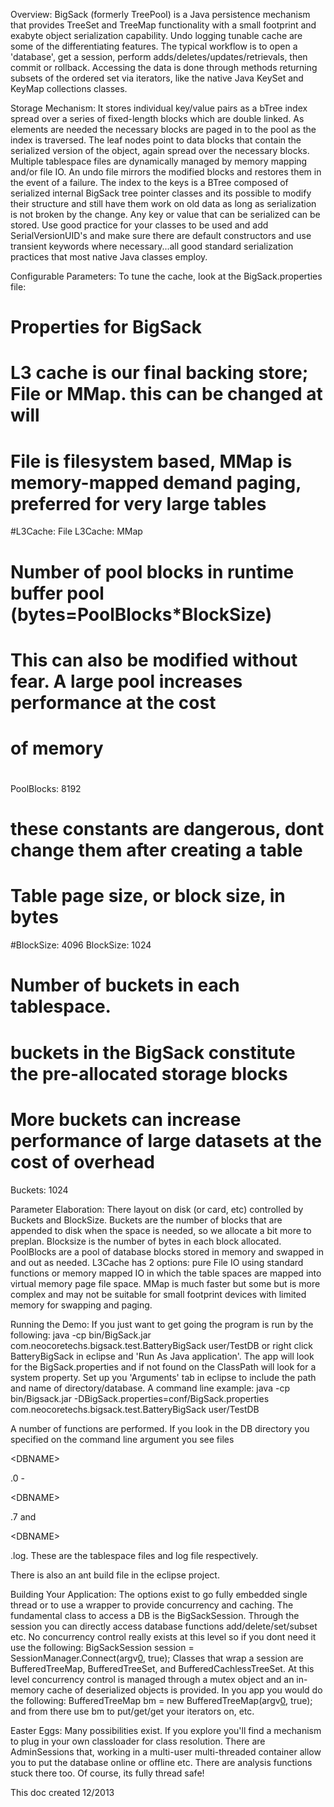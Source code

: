 Overview:
BigSack (formerly TreePool) is a Java persistence mechanism that provides TreeSet and TreeMap functionality with a small footprint
and exabyte object serialization capability. Undo logging tunable cache are some of the differentiating features. The typical workflow is to open
a 'database', get a session, perform adds/deletes/updates/retrievals, then commit or rollback. Accessing the data is done through
methods returning subsets of the ordered set via iterators, like the native Java KeySet and KeyMap collections classes.

Storage Mechanism:
It stores individual key/value pairs as a bTree index spread over a series of
fixed-length blocks which are double linked. As elements are needed the necessary blocks are paged in to the pool as the index is traversed.
The leaf nodes point to data blocks that contain the serialized version of the object, again spread over the necessary blocks.
Multiple tablespace files are dynamically managed by memory mapping and/or file IO. An undo file mirrors the modified
blocks and restores them in the event of a failure. The index to the keys is a BTree composed of serialized internal BigSack
tree pointer classes and its possible to modify their structure and still have them work on old data as long as serialization is
not broken by the change. Any key or value that can be serialized can be stored. Use good practice for your classes to be used
and add SerialVersionUID's and make sure there are default constructors and use transient keywords where necessary...all good
standard serialization practices that most native Java classes employ.

Configurable Parameters:
To tune the cache, look at the BigSack.properties file:
#
# Properties for BigSack
#
# L3 cache is our final backing store; File or MMap. this can be changed at will
# File is filesystem based, MMap is memory-mapped demand paging, preferred for very large tables
#L3Cache: File
L3Cache: MMap
#
# Number of pool blocks in runtime buffer pool (bytes=PoolBlocks\*BlockSize)
# This can also be modified without fear.  A large pool increases performance at the cost
# of memory
#
PoolBlocks: 8192
#
# these constants are dangerous, dont change them after creating a table
#
# Table page size, or block size, in bytes
#BlockSize: 4096
BlockSize: 1024
# Number of buckets in each tablespace.
# buckets in the BigSack constitute the pre-allocated storage blocks
# More buckets can increase performance of large datasets at the cost of overhead
Buckets: 1024

Parameter Elaboration:
There layout on disk (or card, etc) controlled by Buckets and BlockSize. Buckets are the number of blocks that are
appended to disk when the space is needed, so we allocate a bit more to preplan. Blocksize is the number of bytes in each block
allocated.
PoolBlocks are a pool of database blocks stored in memory and swapped in and out as needed.
L3Cache has 2 options: pure File IO using standard functions or memory mapped IO in which the table spaces are mapped
into virtual memory page file space. MMap is much faster but some but is more complex and may not be suitable for small footprint devices
with limited memory for swapping and paging.

Running the Demo:
If you just want to get going the program is run by the following:
java -cp bin/BigSack.jar com.neocoretechs.bigsack.test.BatteryBigSack user/TestDB
or right click BatteryBigSack in eclipse and 'Run As Java application'. The app will look for the BigSack.properties and if
not found on the ClassPath will look for a system property. Set up you 'Arguments' tab in eclipse to include the
path and name of directory/database.
A command line example:
java -cp bin/Bigsack.jar -DBigSack.properties=conf/BigSack.properties com.neocoretechs.bigsack.test.BatteryBigSack user/TestDB

A number of functions are performed. If you look in the DB directory you specified on the command line argument you see files 

&lt;DBNAME&gt;

.0 - 

&lt;DBNAME&gt;

.7
and 

&lt;DBNAME&gt;

.log. These are the tablespace files and log file respectively.

There is also an ant build file in the eclipse project.

Building Your Application:
The options exist to go fully embedded single thread or to use a wrapper to provide concurrency and caching.  The fundamental class to access a DB
is the BigSackSession. Through the session you can directly access database functions add/delete/set/subset etc. No concurrency control really exists
at this level so if you dont need it use the following:
BigSackSession session = SessionManager.Connect(argv[0](0.md), true);
Classes that wrap a session are BufferedTreeMap, BufferedTreeSet, and BufferedCachlessTreeSet. At this level concurrency
control is managed through a mutex object and an in-memory cache of deserialized objects is provided. In you app you would do the following:
BufferedTreeMap bm = new BufferedTreeMap(argv[0](0.md), true);
and from there use bm to put/get/get your iterators on, etc.

Easter Eggs:
Many possibilities exist. If you explore you'll find a mechanism to plug in your own classloader for class resolution. There are AdminSessions that,
working in a multi-user multi-threaded container allow you to put the database online or offline etc.  There are analysis functions stuck
there too.  Of course, its fully thread safe!

This doc created 12/2013